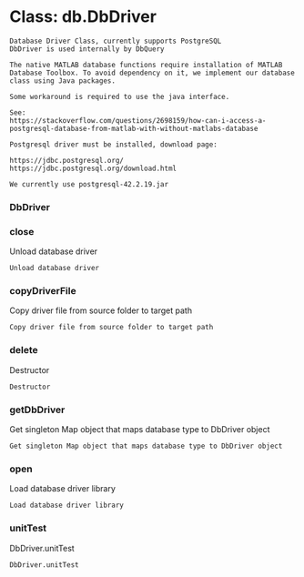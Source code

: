 # Class: db.DbDriver



    
    Database Driver Class, currently supports PostgreSQL  
    DbDriver is used internally by DbQuery  
      
    The native MATLAB database functions require installation of MATLAB  
    Database Toolbox. To avoid dependency on it, we implement our database  
    class using Java packages.  
      
    Some workaround is required to use the java interface.  
      
    See:  
    https://stackoverflow.com/questions/2698159/how-can-i-access-a-postgresql-database-from-matlab-with-without-matlabs-database  
      
    Postgresql driver must be installed, download page:  
      
    https://jdbc.postgresql.org/  
    https://jdbc.postgresql.org/download.html  
      
    We currently use postgresql-42.2.19.jar  
      
      
### DbDriver




    
### close

Unload database driver


    
    Unload database driver  
### copyDriverFile

Copy driver file from source folder to target path


    
    Copy driver file from source folder to target path  
### delete

Destructor


    
    Destructor  
### getDbDriver

Get singleton Map object that maps database type to DbDriver object


    
    Get singleton Map object that maps database type to DbDriver object  
### open

Load database driver library


    
    Load database driver library  
### unitTest

DbDriver.unitTest


    
    DbDriver.unitTest  
      
